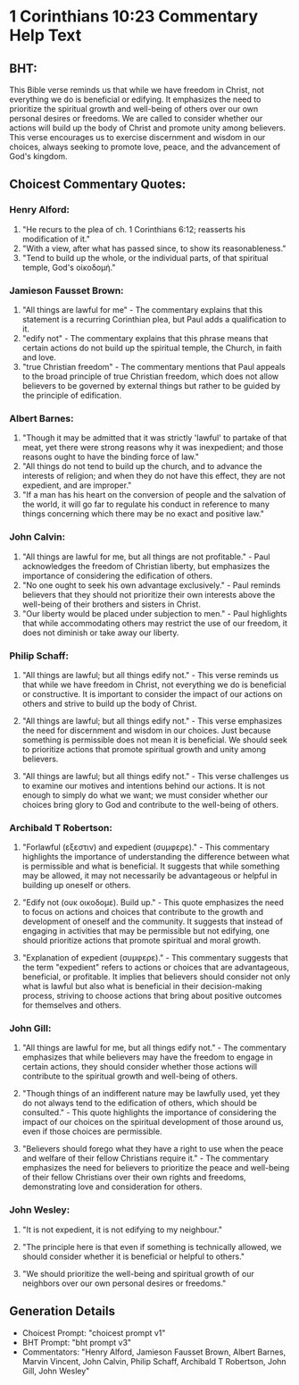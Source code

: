 # 1 Corinthians 10:23 Commentary Help Text

## BHT:
This Bible verse reminds us that while we have freedom in Christ, not everything we do is beneficial or edifying. It emphasizes the need to prioritize the spiritual growth and well-being of others over our own personal desires or freedoms. We are called to consider whether our actions will build up the body of Christ and promote unity among believers. This verse encourages us to exercise discernment and wisdom in our choices, always seeking to promote love, peace, and the advancement of God's kingdom.

## Choicest Commentary Quotes:
### Henry Alford:
1. "He recurs to the plea of ch. 1 Corinthians 6:12; reasserts his modification of it." 
2. "With a view, after what has passed since, to show its reasonableness."
3. "Tend to build up the whole, or the individual parts, of that spiritual temple, God's οἰκοδομή."

### Jamieson Fausset Brown:
1. "All things are lawful for me" - The commentary explains that this statement is a recurring Corinthian plea, but Paul adds a qualification to it.
2. "edify not" - The commentary explains that this phrase means that certain actions do not build up the spiritual temple, the Church, in faith and love.
3. "true Christian freedom" - The commentary mentions that Paul appeals to the broad principle of true Christian freedom, which does not allow believers to be governed by external things but rather to be guided by the principle of edification.

### Albert Barnes:
1. "Though it may be admitted that it was strictly 'lawful' to partake of that meat, yet there were strong reasons why it was inexpedient; and those reasons ought to have the binding force of law."
2. "All things do not tend to build up the church, and to advance the interests of religion; and when they do not have this effect, they are not expedient, and are improper."
3. "If a man has his heart on the conversion of people and the salvation of the world, it will go far to regulate his conduct in reference to many things concerning which there may be no exact and positive law."

### John Calvin:
1. "All things are lawful for me, but all things are not profitable." - Paul acknowledges the freedom of Christian liberty, but emphasizes the importance of considering the edification of others. 
2. "No one ought to seek his own advantage exclusively." - Paul reminds believers that they should not prioritize their own interests above the well-being of their brothers and sisters in Christ.
3. "Our liberty would be placed under subjection to men." - Paul highlights that while accommodating others may restrict the use of our freedom, it does not diminish or take away our liberty.

### Philip Schaff:
1. "All things are lawful; but all things edify not." - This verse reminds us that while we have freedom in Christ, not everything we do is beneficial or constructive. It is important to consider the impact of our actions on others and strive to build up the body of Christ.

2. "All things are lawful; but all things edify not." - This verse emphasizes the need for discernment and wisdom in our choices. Just because something is permissible does not mean it is beneficial. We should seek to prioritize actions that promote spiritual growth and unity among believers.

3. "All things are lawful; but all things edify not." - This verse challenges us to examine our motives and intentions behind our actions. It is not enough to simply do what we want; we must consider whether our choices bring glory to God and contribute to the well-being of others.

### Archibald T Robertson:
1. "Forlawful (εξεστιν) and expedient (συμφερε)." - This commentary highlights the importance of understanding the difference between what is permissible and what is beneficial. It suggests that while something may be allowed, it may not necessarily be advantageous or helpful in building up oneself or others.

2. "Edify not (ουκ οικοδομε). Build up." - This quote emphasizes the need to focus on actions and choices that contribute to the growth and development of oneself and the community. It suggests that instead of engaging in activities that may be permissible but not edifying, one should prioritize actions that promote spiritual and moral growth.

3. "Explanation of expedient (συμφερε)." - This commentary suggests that the term "expedient" refers to actions or choices that are advantageous, beneficial, or profitable. It implies that believers should consider not only what is lawful but also what is beneficial in their decision-making process, striving to choose actions that bring about positive outcomes for themselves and others.

### John Gill:
1. "All things are lawful for me, but all things edify not." - The commentary emphasizes that while believers may have the freedom to engage in certain actions, they should consider whether those actions will contribute to the spiritual growth and well-being of others.

2. "Though things of an indifferent nature may be lawfully used, yet they do not always tend to the edification of others, which should be consulted." - This quote highlights the importance of considering the impact of our choices on the spiritual development of those around us, even if those choices are permissible.

3. "Believers should forego what they have a right to use when the peace and welfare of their fellow Christians require it." - The commentary emphasizes the need for believers to prioritize the peace and well-being of their fellow Christians over their own rights and freedoms, demonstrating love and consideration for others.

### John Wesley:
1. "It is not expedient, it is not edifying to my neighbour."

2. "The principle here is that even if something is technically allowed, we should consider whether it is beneficial or helpful to others."

3. "We should prioritize the well-being and spiritual growth of our neighbors over our own personal desires or freedoms."


## Generation Details
- Choicest Prompt: "choicest prompt v1"
- BHT Prompt: "bht prompt v3"
- Commentators: "Henry Alford, Jamieson Fausset Brown, Albert Barnes, Marvin Vincent, John Calvin, Philip Schaff, Archibald T Robertson, John Gill, John Wesley"
